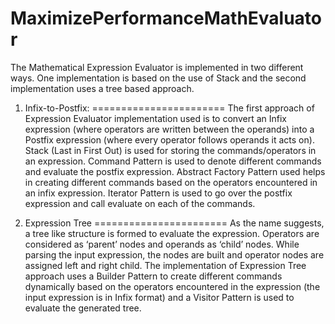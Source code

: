 MaximizePerformanceMathEvaluator
================================
The Mathematical Expression Evaluator is implemented in two different ways. One implementation is based on the use of Stack and the second implementation uses a tree based approach. 

1.	Infix-to-Postfix:
=======================
The first approach of Expression Evaluator implementation used is to convert an Infix expression (where operators are written between the operands) into a Postfix expression (where every operator follows operands it acts on). 
Stack (Last in First Out) is used for storing the commands/operators in an expression. Command Pattern is used to denote different commands and evaluate the postfix expression. Abstract Factory Pattern used helps in creating different commands based on the operators encountered in an infix expression. Iterator Pattern is used to go over the postfix expression and call evaluate on each of the commands.

2.	Expression Tree
=======================
As the name suggests, a tree like structure is formed to evaluate the expression. Operators are considered as ‘parent’ nodes and operands as ‘child’ nodes.  While parsing the input expression, the nodes are built and operator nodes are assigned left and right child.
The implementation of Expression Tree approach uses a Builder Pattern to create different commands dynamically based on the operators encountered in the expression (the input expression is in Infix format) and a Visitor Pattern is used to evaluate the generated tree. 
